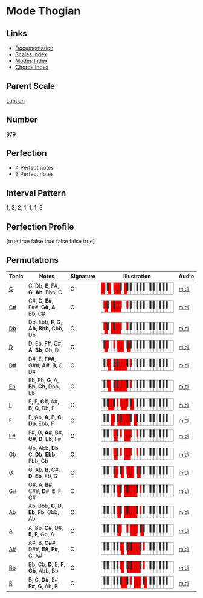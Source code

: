 # Mode Thogian

## Links

- [Documentation](index.md)
- [Scales Index](Scales.md)
- [Modes Index](Modes.md)
- [Chords Index](Chords.md)

## Parent Scale

[Laptian](ScaleLaptian.md)

## Number

[979](https://ianring.com/musictheory/scales/979)

## Perfection

- 4 Perfect notes
- 3 Perfect notes

## Interval Pattern

1, 3, 2, 1, 1, 1, 3

## Perfection Profile

[true true false true false false true]

## Permutations

| Tonic | Notes | Signature | Illustration | Audio |
|-------|-------|-----------|--------------|-------|
| [C](ModeCNaturalThogian.md) | C, Db, **E**, F#, **G**, **Ab**, Bbb, C | C | ![CNaturalThogian](ModeCNaturalThogian.png) | [midi](https://github.com/edipermadi/music/blob/main/docs/ModeCNaturalThogian.mid?raw=true) |
| [C#](ModeCSharpThogian.md) | C#, D, **E#**, F##, **G#**, **A**, Bb, C# | C | ![CSharpThogian](ModeCSharpThogian.png) | [midi](https://github.com/edipermadi/music/blob/main/docs/ModeCSharpThogian.mid?raw=true) |
| [Db](ModeDFlatThogian.md) | Db, Ebb, **F**, G, **Ab**, **Bbb**, Cbb, Db | C | ![DFlatThogian](ModeDFlatThogian.png) | [midi](https://github.com/edipermadi/music/blob/main/docs/ModeDFlatThogian.mid?raw=true) |
| [D](ModeDNaturalThogian.md) | D, Eb, **F#**, G#, **A**, **Bb**, Cb, D | C | ![DNaturalThogian](ModeDNaturalThogian.png) | [midi](https://github.com/edipermadi/music/blob/main/docs/ModeDNaturalThogian.mid?raw=true) |
| [D#](ModeDSharpThogian.md) | D#, E, **F##**, G##, **A#**, **B**, C, D# | C | ![DSharpThogian](ModeDSharpThogian.png) | [midi](https://github.com/edipermadi/music/blob/main/docs/ModeDSharpThogian.mid?raw=true) |
| [Eb](ModeEFlatThogian.md) | Eb, Fb, **G**, A, **Bb**, **Cb**, Dbb, Eb | C | ![EFlatThogian](ModeEFlatThogian.png) | [midi](https://github.com/edipermadi/music/blob/main/docs/ModeEFlatThogian.mid?raw=true) |
| [E](ModeENaturalThogian.md) | E, F, **G#**, A#, **B**, **C**, Db, E | C | ![ENaturalThogian](ModeENaturalThogian.png) | [midi](https://github.com/edipermadi/music/blob/main/docs/ModeENaturalThogian.mid?raw=true) |
| [F](ModeFNaturalThogian.md) | F, Gb, **A**, B, **C**, **Db**, Ebb, F | C | ![FNaturalThogian](ModeFNaturalThogian.png) | [midi](https://github.com/edipermadi/music/blob/main/docs/ModeFNaturalThogian.mid?raw=true) |
| [F#](ModeFSharpThogian.md) | F#, G, **A#**, B#, **C#**, **D**, Eb, F# | C | ![FSharpThogian](ModeFSharpThogian.png) | [midi](https://github.com/edipermadi/music/blob/main/docs/ModeFSharpThogian.mid?raw=true) |
| [Gb](ModeGFlatThogian.md) | Gb, Abb, **Bb**, C, **Db**, **Ebb**, Fbb, Gb | C | ![GFlatThogian](ModeGFlatThogian.png) | [midi](https://github.com/edipermadi/music/blob/main/docs/ModeGFlatThogian.mid?raw=true) |
| [G](ModeGNaturalThogian.md) | G, Ab, **B**, C#, **D**, **Eb**, Fb, G | C | ![GNaturalThogian](ModeGNaturalThogian.png) | [midi](https://github.com/edipermadi/music/blob/main/docs/ModeGNaturalThogian.mid?raw=true) |
| [G#](ModeGSharpThogian.md) | G#, A, **B#**, C##, **D#**, **E**, F, G# | C | ![GSharpThogian](ModeGSharpThogian.png) | [midi](https://github.com/edipermadi/music/blob/main/docs/ModeGSharpThogian.mid?raw=true) |
| [Ab](ModeAFlatThogian.md) | Ab, Bbb, **C**, D, **Eb**, **Fb**, Gbb, Ab | C | ![AFlatThogian](ModeAFlatThogian.png) | [midi](https://github.com/edipermadi/music/blob/main/docs/ModeAFlatThogian.mid?raw=true) |
| [A](ModeANaturalThogian.md) | A, Bb, **C#**, D#, **E**, **F**, Gb, A | C | ![ANaturalThogian](ModeANaturalThogian.png) | [midi](https://github.com/edipermadi/music/blob/main/docs/ModeANaturalThogian.mid?raw=true) |
| [A#](ModeASharpThogian.md) | A#, B, **C##**, D##, **E#**, **F#**, G, A# | C | ![ASharpThogian](ModeASharpThogian.png) | [midi](https://github.com/edipermadi/music/blob/main/docs/ModeASharpThogian.mid?raw=true) |
| [Bb](ModeBFlatThogian.md) | Bb, Cb, **D**, E, **F**, **Gb**, Abb, Bb | C | ![BFlatThogian](ModeBFlatThogian.png) | [midi](https://github.com/edipermadi/music/blob/main/docs/ModeBFlatThogian.mid?raw=true) |
| [B](ModeBNaturalThogian.md) | B, C, **D#**, E#, **F#**, **G**, Ab, B | C | ![BNaturalThogian](ModeBNaturalThogian.png) | [midi](https://github.com/edipermadi/music/blob/main/docs/ModeBNaturalThogian.mid?raw=true) |
